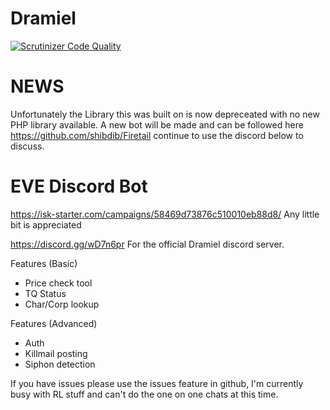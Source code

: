 # Dramiel
[![Scrutinizer Code Quality](https://scrutinizer-ci.com/g/shibdib/Dramiel/badges/quality-score.png?b=master)](https://scrutinizer-ci.com/g/shibdib/Dramiel/?branch=master)

# NEWS
Unfortunately the Library this was built on is now depreceated with no new PHP library available. A new bot will be made and can be followed here https://github.com/shibdib/Firetail continue to use the discord below to discuss.

# EVE Discord Bot

https://isk-starter.com/campaigns/58469d73876c510010eb88d8/ Any little bit is appreciated

https://discord.gg/wD7n6pr For the official Dramiel discord server.

Features (Basic)
- Price check tool
- TQ Status
- Char/Corp lookup

Features (Advanced)
- Auth
- Killmail posting
- Siphon detection

If you have issues please use the issues feature in github, I'm currently busy with RL stuff and can't do the one on one chats at this time. 

